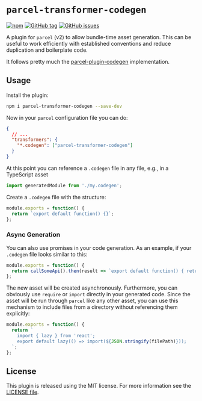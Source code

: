 # `parcel-transformer-codegen`

[![npm](https://img.shields.io/npm/v/parcel-transformer-codegen.svg)](https://www.npmjs.com/package/parcel-transformer-codegen)
[![GitHub tag](https://img.shields.io/github/tag/FlorianRappl/codegen-js.svg)](https://github.com/FlorianRappl/codegen-js/releases)
[![GitHub issues](https://img.shields.io/github/issues/FlorianRappl/codegen-js.svg)](https://github.com/FlorianRappl/codegen-js/issues)

A plugin for `parcel` (v2) to allow bundle-time asset generation. This can be useful to work efficiently with established conventions and reduce duplication and boilerplate code.

It follows pretty much the [parcel-plugin-codegen](https://www.npmjs.com/package/parcel-plugin-codegen) implementation.

## Usage

Install the plugin:

```sh
npm i parcel-transformer-codegen --save-dev
```

Now in your `parcel` configuration file you can do:

```json
{
  // ...
  "transformers": {
    "*.codegen": ["parcel-transformer-codegen"]
  }
}
```

At this point you can reference a `.codegen` file in any file, e.g., in a TypeScript asset

```js
import generatedModule from './my.codegen';
```

Create a `.codegen` file with the structure:

```js
module.exports = function() {
  return `export default function() {}`;
};
```

### Async Generation

You can also use promises in your code generation. As an example, if your `.codegen` file looks similar to this:

```js
module.exports = function() {
  return callSomeApi().then(result => `export default function() { return ${JSON.stringify(result)}; }`);
};
```

The new asset will be created asynchronously. Furthermore, you can obviously use `require` or `import` directly in your generated code. Since the asset will be run through `parcel` like any other asset, you can use this mechanism to include files from a directory without referencing them explicitly:

```js
module.exports = function() {
  return `
    import { lazy } from 'react';
    export default lazy(() => import(${JSON.stringify(filePath)}));
  `;
};
```

## License

This plugin is released using the MIT license. For more information see the [LICENSE file](./LICENSE).
